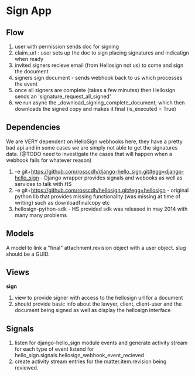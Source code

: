 Sign App
==========

Flow
----

1. user with permission sends doc for signing
2. claim_url : user sets up the doc to sign placing signatures and indicatign when ready
3. invited signers recieve email (from Hellosign not us) to come and sign the document
4. signers sign document - sends webhook back to us which processes the event
5. once all signers are complete (takes a few minutes) then Hellosign sends an 'signature_request_all_signed'
6. we run async the _download_signing_complete_document; which then downloads the signed copy and makes it final (is_executed = True)

Dependencies
------------

We are VERY dependent on HelloSign webhooks here, they have a pretty bad api and in some cases
we are simply not able to get the signatures data. (@TODO need to investigate the cases that will happen
when a webhook fails for whatever reason)

1. -e git+https://github.com/rosscdh/django-hello_sign.git#egg=django-hello_sign - Django wrapper provides signals and webooks as well as services to talk with HS
2. -e git+https://github.com/rosscdh/hellosign.git#egg=hellosign - original python lib that provides missing functionality (was missing at time of writing) such as downloadfinalcopy etc
3. hellosign-python-sdk - HS provided sdk was released in may 2014 with many many problems


Models
------

A model to link a "final" attachment.revision object with a user object.
slug should be a GUID.


Views
-----

__sign__

1. view to provide signer with access to the hellosign url for a document
2. should provide basic info about the lawyer, client, client-user and the 
document being signed as well as display the hellosign interface


Signals
-------

1. listen for django-hello_sign module events and generate activity stream for each
type of event listend for hello_sign.signals.hellosign_webhook_event_recieved
2. create activity stream entries for the matter.item.revision being reviewed.
